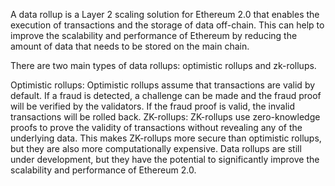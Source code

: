 
A data rollup is a Layer 2 scaling solution for Ethereum 2.0 that enables the execution of transactions and the storage of data off-chain. This can help to improve the scalability and performance of Ethereum by reducing the amount of data that needs to be stored on the main chain.

There are two main types of data rollups: optimistic rollups and zk-rollups.

Optimistic rollups: Optimistic rollups assume that transactions are valid by default. If a fraud is detected, a challenge can be made and the fraud proof will be verified by the validators. If the fraud proof is valid, the invalid transactions will be rolled back.
ZK-rollups: ZK-rollups use zero-knowledge proofs to prove the validity of transactions without revealing any of the underlying data. This makes ZK-rollups more secure than optimistic rollups, but they are also more computationally expensive.
Data rollups are still under development, but they have the potential to significantly improve the scalability and performance of Ethereum 2.0.